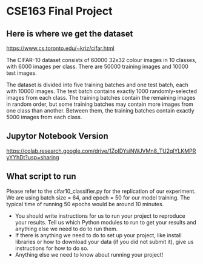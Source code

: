 # CSE163 Final Project

## Here is where we get the dataset
https://www.cs.toronto.edu/~kriz/cifar.html

The CIFAR-10 dataset consists of 60000 32x32 colour images in 10 classes, with 6000 images per class. There are 50000 training images and 10000 test images.

The dataset is divided into five training batches and one test batch, each with 10000 images. The test batch contains exactly 1000 randomly-selected images from each class. The training batches contain the remaining images in random order, but some training batches may contain more images from one class than another. Between them, the training batches contain exactly 5000 images from each class.


## Jupytor Notebook Version
https://colab.research.google.com/drive/1ZoIDYsiNWJVMn8_TU2qlYLKMPRyYYhDt?usp=sharing


## What script to run
Please refer to the cifar10_classifier.py for the replication of our experiment. We are using batch size = 64, and epoch = 50 for our model training. The typical time of running 50 epochs would be around 10 minutes.

- You should write instructions for us to run your project to reproduce your results. Tell us which Python modules to run to get your results and anything else we need to do to run them.
- If there is anything we need to do to set up your project, like install libraries or how to download your data (if you did not submit it), give us instructions for how to do so.
- Anything else we need to know about running your project!
